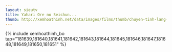 ```yaml
---
layout: sieutv
title: Yahari Ore no Seishun...
thumb: http://xemhoathinh.net/data/images/films/thumb/chuyen-tinh-lang-man-yahari-ore-no-seishun-love-come-wa-machigatteiru-2013.jpg
---
```

{% include xemhoathinh_bo tap="181639,181640,181641,181642,181643,181644,181645,181646,181647,181648,181649,181650,181651" %} 
